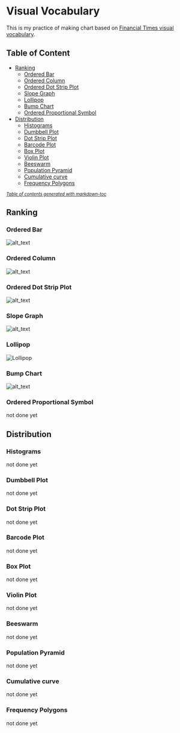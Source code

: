 # Visual Vocabulary
This is my practice of making chart based on [Financial Times visual vocabulary](https://github.com/Financial-Times/chart-doctor/tree/main/visual-vocabulary).

## Table of Content
- [Ranking](#ranking)
  * [Ordered Bar](#ordered-bar)
  * [Ordered Column](#ordered-column)
  * [Ordered Dot Strip Plot](#ordered-dot-strip-plot)
  * [Slope Graph](#slope-graph)
  * [Lollipop](#lollipop)
  * [Bump Chart](#bump-chart)
  * [Ordered Proportional Symbol](#ordered-proportional-symbol)
- [Distribution](#distribution)
  * [Histograms](#histograms)
  * [Dumbbell Plot](#dumbbell-plot)
  * [Dot Strip Plot](#dot-strip-plot)
  * [Barcode Plot](#barcode-plot)
  * [Box Plot](#box-plot)
  * [Violin Plot](#violin-plot)
  * [Beeswarm](#beeswarm)
  * [Population Pyramid](#population-pyramid)
  * [Cumulative curve](#cumulative-curve)
  * [Frequency Polygons](#frequency-polygons)

<small><i><a href='http://ecotrust-canada.github.io/markdown-toc/'>Table of contents generated with markdown-toc</a></i></small>

## Ranking
### Ordered Bar
![alt_text](https://github.com/panggahdputra/Visual-Vocab/blob/main/1_ordered_bar.png)

### Ordered Column
![alt_text](https://github.com/panggahdputra/Visual-Vocab/blob/main/2_ordered_column.png)

### Ordered Dot Strip Plot
![alt_text](https://github.com/panggahdputra/Visual-Vocab/blob/main/3_ordered_dot_strip_plot.png)

### Slope Graph
![alt_text](https://github.com/panggahdputra/Visual-Vocab/blob/main/4_slope_graph.png)

### Lollipop
![Lollipop](https://github.com/panggahdputra/Visual-Vocab/blob/main/5_lollipop.png)

### Bump Chart
![alt_text](https://github.com/panggahdputra/Visual-Vocab/blob/main/6_bump.png)

### Ordered Proportional Symbol
not done yet

## Distribution
### Histograms
not done yet
### Dumbbell Plot
not done yet
### Dot Strip Plot
not done yet
### Barcode Plot
not done yet
### Box Plot
not done yet
### Violin Plot
not done yet
### Beeswarm
not done yet
### Population Pyramid
not done yet
### Cumulative curve 
not done yet
### Frequency Polygons 
not done yet
